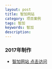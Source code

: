 ```yaml
---
layout: post
title: 智加网站
category: 项目案例
tags: 智加
keywords: 智加
description: 
---
```



### 2017年制作

- [智加网站 点击访问](http://139.196.241.66/goodmuu/)